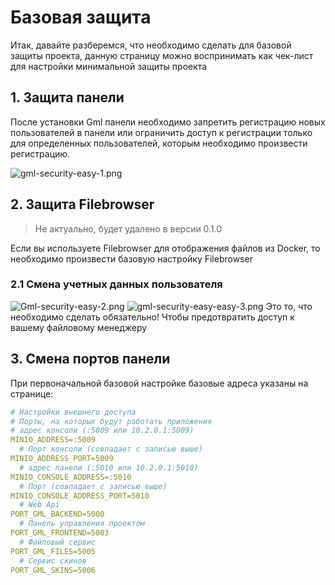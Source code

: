 # Базовая защита

Итак, давайте разберемся, что необходимо сделать для базовой защиты проекта,
данную страницу можно воспринимать как чек-лист для настройки минимальной защиты проекта

## 1. Защита панели

После установки Gml панели необходимо запретить регистрацию новых пользователей в панели или ограничить доступ
к регистрации только для определенных пользователей, которым необходимо произвести регистрацию.

![gml-security-easy-1.png](gml-security-easy-1.png)

## 2. Защита Filebrowser

> Не актуально, будет удалено в версии 0.1.0

Если вы используете Filebrowser для отображения файлов из Docker, то необходимо произвести базовую настройку Filebrowser

### 2.1 Смена учетных данных пользователя

![Gml-security-easy-2.png](gml-sercurity-easy-2.png)
![gml-security-easy-easy-3.png](gml-security-easy-easy-3.png)
Это то, что необходимо сделать обязательно! Чтобы предотвратить доступ к вашему файловому менеджеру

## 3. Смена портов панели

При первоначальной базовой настройке базовые адреса указаны на странице:

```yaml
# Настройки внешнего доступа
# Порты, на которых будут работать приложения
# адрес консоли (:5009 или 10.2.0.1:5009)
MINIO_ADDRESS=:5009
  # Порт консоли (совпадает с записью выше)
MINIO_ADDRESS_PORT=5009
  # адрес панели (:5010 или 10.2.0.1:5010)
MINIO_CONSOLE_ADDRESS=:5010
  # Порт (совпадает с записью выше)
MINIO_CONSOLE_ADDRESS_PORT=5010
  # Web Api
PORT_GML_BACKEND=5000
  # Панель управления проектом
PORT_GML_FRONTEND=5003
  # Файловый сервис
PORT_GML_FILES=5005
  # Сервис скинов
PORT_GML_SKINS=5006

```